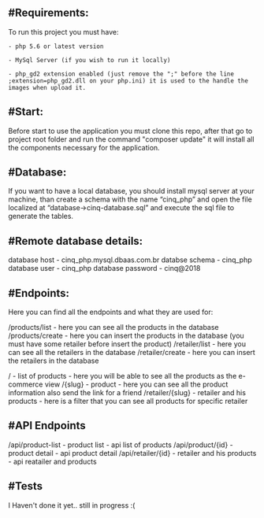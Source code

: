 <h2>#Requirements:</h2>

To run this project you must have:

    - php 5.6 or latest version
    
    - MySql Server (if you wish to run it locally)
    
    - php_gd2 extension enabled (just remove the ";" before the line ;extension=php_gd2.dll on your php.ini) it is used to the handle the images when upload it.
    
<h2>#Start:</h2>

Before start to use the application you must clone this repo, after that go to project root folder and run the command "composer update" it will install all the components necessary for the application.

<h2>#Database:</h2>

If you want to have a local database, you should install mysql server at your machine, than create a schema with the name “cinq_php” and open the file localized at “database->cinq-database.sql” and execute the sql file to generate the tables.

<h2>#Remote database details:</h2>

database host - cinq_php.mysql.dbaas.com.br
databse schema - cinq_php
database user - cinq_php
database password - cinq@2018

<h2>#Endpoints:</h2>

Here you can find all the endpoints and what they are used for:

/products/list - here you can see all the products in the database
/products/create - here you can insert the products in the database (you must have some retailer before insert the product)
/retailer/list - here you can see all the retailers in the database
/retailer/create - here you can insert the retailers in the database

/ - list of products - here you will be able to see all the products as the e-commerce view
/{slug} - product - here you can see all the product information also send the link for a friend
/retailer/{slug} - retailer and his products - here is a filter that you can see all products for specific retailer

<h2>#API Endpoints</h2>

/api/product-list - product list - api list of products
/api/product/{id} - product detail - api product detail
/api/retailer/{id} - retailer and his products - api reatailer and products


<h2>#Tests</h2>

I Haven't done it yet..  still in progress  :(











